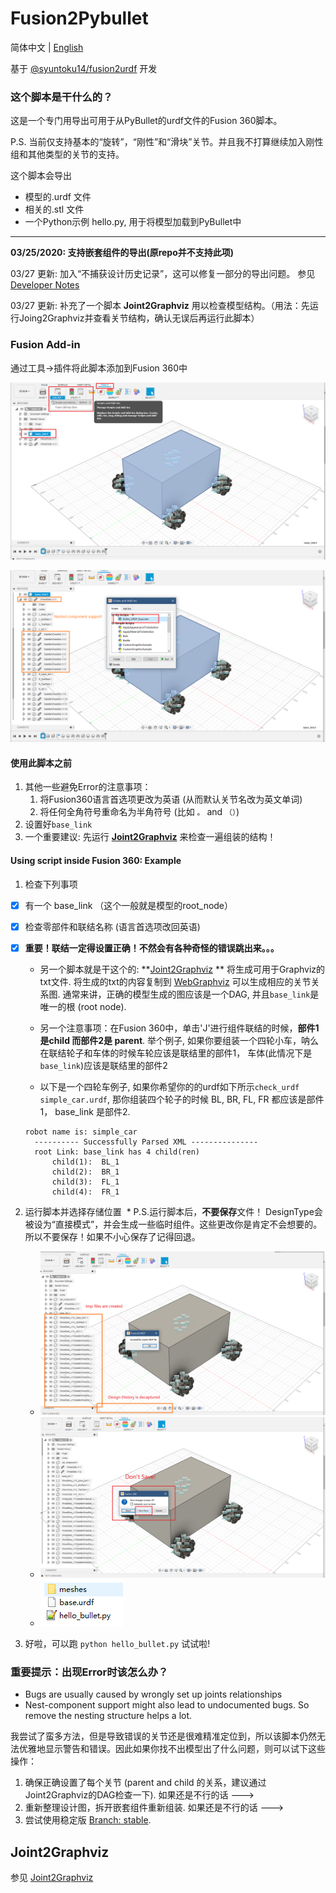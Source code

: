 # Fusion2Pybullet

简体中文 | [English](README.md)

基于 [@syuntoku14/fusion2urdf](https://github.com/syuntoku14/fusion2urdf) 开发

### 这个脚本是干什么的？

这是一个专门用导出可用于从PyBullet的urdf文件的Fusion 360脚本。

P.S. 当前仅支持基本的“旋转”，“刚性”和“滑块”关节。并且我不打算继续加入刚性组和其他类型的关节的支持。

这个脚本会导出

* 模型的.urdf 文件
* 相关的.stl 文件
* 一个Python示例 hello.py, 用于将模型加载到PyBullet中

---

**03/25/2020: 支持嵌套组件的导出(原repo并不支持此项)**

03/27 更新: 加入“不捕获设计历史记录”，这可以修复一部分的导出问题。 参见 [Developer Notes](https://github.com/yanshil/Fusion2Pyblluet/wiki/Developer-Notes)

03/27 更新: 补充了一个脚本 **Joint2Graphviz** 用以检查模型结构。（用法：先运行Joing2Graphviz并查看关节结构，确认无误后再运行此脚本）


### Fusion Add-in
通过工具->插件将此脚本添加到Fusion 360中

![](./imgs/1_plugin.png)

![](./imgs/2_script.png)

#### 使用此脚本之前

1. 其他一些避免Error的注意事项：
   1. 将Fusion360语言首选项更改为英语 (从而默认关节名改为英文单词)
   2. 将任何全角符号重命名为半角符号 (比如 `。` and `（）`)
2. 设置好`base_link`
3. 一个重要建议: 先运行 [**Joint2Graphviz**](https://github.com/yanshil/Joint2Graphviz) 来检查一遍组装的结构！

#### Using script inside Fusion 360: Example

1. 检查下列事项

- [x] 有一个 base_link （这个一般就是模型的root_node）

- [x] 检查零部件和联结名称 (语言首选项改回英语)

- [x] **重要！联结一定得设置正确！不然会有各种奇怪的错误跳出来。。。** 

	* 另一个脚本就是干这个的: **[Joint2Graphviz](https://github.com/yanshil/Joint2Graphviz) ** 将生成可用于Graphviz的txt文件. 将生成的txt的内容复制到 [WebGraphviz](http://www.webgraphviz.com/) 可以生成相应的关节关系图. 通常来讲，正确的模型生成的图应该是一个DAG, 并且`base_link`是唯一的根 (root node).
	
	* 另一个注意事项：在Fusion 360中，单击'J'进行组件联结的时候，**部件1是child 而部件2是 parent**. 举个例子, 如果你要组装一个四轮小车，呐么在联结轮子和车体的时候车轮应该是联结里的部件1， 车体(此情况下是`base_link`)应该是联结里的部件2

	* 以下是一个四轮车例子, 如果你希望你的的urdf如下所示`check_urdf simple_car.urdf`, 那你组装四个轮子的时候 BL, BR, FL, FR 都应该是部件1， base_link 是部件2.
	```
    robot name is: simple_car
	  ---------- Successfully Parsed XML ---------------
	  root Link: base_link has 4 child(ren)
	      child(1):  BL_1
	      child(2):  BR_1
	      child(3):  FL_1
	      child(4):  FR_1
	```

2. 运行脚本并选择存储位置
    * P.S.运行脚本后，**不要保存**文件！ DesignType会被设为“直接模式”，并会生成一些临时组件。这些更改你是肯定不会想要的。所以不要保存！如果不小心保存了记得回退。
   * ![](./imgs/3_success.png)
   * ![](./imgs/4_close.png)
   * ![](./imgs/5_files.png)
   
3. 好啦，可以跑 `python hello_bullet.py` 试试啦!


###  重要提示：出现Error时该怎么办？

* Bugs are usually  caused by wrongly set up joints relationships
* Nest-component support might also lead to undocumented bugs. So remove the nesting structure helps a lot.

我尝试了蛮多方法，但是导致错误的关节还是很难精准定位到，所以该脚本仍然无法优雅地显示警告和错误。因此如果你找不出模型出了什么问题，则可以试下这些操作：

1. 确保正确设置了每个关节 (parent and child 的关系，建议通过 Joint2Graphviz的DAG检查一下). 如果还是不行的话 ---> 
2. 重新整理设计图，拆开嵌套组件重新组装. 如果还是不行的话 --->  
3. 尝试使用稳定版 [Branch: stable](https://github.com/yanshil/Fusion2Pyblluet/tree/stable).

## Joint2Graphviz

参见 [Joint2Graphviz](https://github.com/yanshil/Joint2Graphviz)